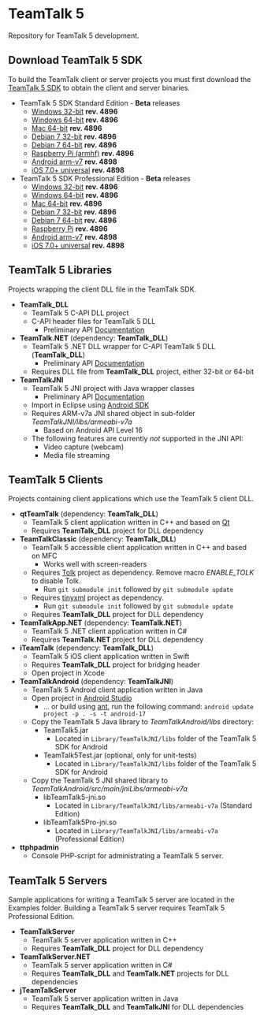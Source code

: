 # TeamTalk 5

Repository for TeamTalk 5 development.

## Download TeamTalk 5 SDK

To build the TeamTalk client or server projects you must first download the
[TeamTalk 5 SDK](http://www.bearware.dk/?page_id=393) to obtain the client and server binaries.

* TeamTalk 5 SDK Standard Edition - **Beta** releases
  * [Windows 32-bit](http://bearware.dk/test/teamtalksdk/v5.2.3.4896/tt5sdk_v5.2.3.4896_win32.7z) **rev. 4896**
  * [Windows 64-bit](http://bearware.dk/test/teamtalksdk/v5.2.3.4896/tt5sdk_v5.2.3.4896_win64.7z) **rev. 4896**
  * [Mac 64-bit](http://bearware.dk/test/teamtalksdk/v5.2.3.4896/tt5sdk_v5.2.3.4896_macos_x86_64.7z) **rev. 4896**
  * [Debian 7 32-bit](http://bearware.dk/test/teamtalksdk/v5.2.3.4896/tt5sdk_v5.2.3.4896_debian7_i386.7z) **rev. 4896**
  * [Debian 7 64-bit](http://bearware.dk/test/teamtalksdk/v5.2.3.4896/tt5sdk_v5.2.3.4896_debian7_x86_64.7z) **rev. 4896**
  * [Raspberry Pi (armhf)](http://bearware.dk/test/teamtalksdk/v5.2.3.4896/tt5sdk_v5.2.3.4896_raspbian_armhf.7z) **rev. 4896**
  * [Android arm-v7](http://bearware.dk/test/teamtalksdk/v5.3.0.4898/tt5sdk_v5.3.0.4898_android_armv7a.7z)  **rev. 4898**
  * [iOS 7.0+ universal](http://bearware.dk/test/teamtalksdk/v5.3.0.4898/tt5sdk_v5.3.0.4898_ios_universal.7z)  **rev. 4898**
* TeamTalk 5 SDK Professional Edition - **Beta** releases
  * [Windows 32-bit](http://bearware.dk/test/teamtalksdk/v5.2.3.4896/tt5prosdk_v5.2.3.4896_win32.7z) **rev. 4896**
  * [Windows 64-bit](http://bearware.dk/test/teamtalksdk/v5.2.3.4896/tt5prosdk_v5.2.3.4896_win64.7z) **rev. 4896**
  * [Mac 64-bit](http://bearware.dk/test/teamtalksdk/v5.2.3.4896/tt5prosdk_v5.2.3.4896_macos_x86_64.7z) **rev. 4896**
  * [Debian 7 32-bit](http://bearware.dk/test/teamtalksdk/v5.2.3.4896/tt5prosdk_v5.2.3.4896_debian7_i386.7z) **rev. 4896**
  * [Debian 7 64-bit](http://bearware.dk/test/teamtalksdk/v5.2.3.4896/tt5prosdk_v5.2.3.4896_debian7_x86_64.7z) **rev. 4896**
  * [Raspberry Pi](http://bearware.dk/test/teamtalksdk/v5.2.3.4896/tt5prosdk_v5.2.3.4896_raspbian_armhf.7z) **rev. 4896**
  * [Android arm-v7](http://bearware.dk/test/teamtalksdk/v5.3.0.4898/tt5prosdk_v5.3.0.4898_android_armv7a.7z)  **rev. 4898**
  * [iOS 7.0+ universal](http://bearware.dk/test/teamtalksdk/v5.3.0.4898/tt5prosdk_v5.3.0.4898_ios_universal.7z)  **rev. 4898**

## TeamTalk 5 Libraries
Projects wrapping the client DLL file in the TeamTalk SDK.
* **TeamTalk_DLL**
  * TeamTalk 5 C-API DLL project 
  * C-API header files for TeamTalk 5 DLL
    * Preliminary API [Documentation](http://bearware.dk/test/teamtalksdk/v5.3.0.4898/docs/C-API/)
* **TeamTalk.NET** (dependency: **TeamTalk_DLL**)
  * TeamTalk 5 .NET DLL wrapper for C-API TeamTalk 5 DLL (**TeamTalk_DLL**)
    * Preliminary API [Documentation](http://bearware.dk/test/teamtalksdk/v5.3.0.4898/docs/NET/)
  * Requires DLL file from **TeamTalk_DLL** project, either 32-bit or 64-bit
* **TeamTalkJNI**
  * TeamTalk 5 JNI project with Java wrapper classes
    * Preliminary API [Documentation](http://bearware.dk/test/teamtalksdk/v5.3.0.4898/docs/Java/)
  * Import in Eclipse using [Android SDK](http://developer.android.com/sdk/index.html)
  * Requires ARM-v7a JNI shared object in sub-folder *TeamTalkJNI/libs/armeabi-v7a*
    * Based on Android API Level 16
  * The following features are currently *not* supported in the JNI API:
    * Video capture (webcam)
    * Media file streaming

## TeamTalk 5 Clients
Projects containing client applications which use the TeamTalk 5 client DLL.
* **qtTeamTalk** (dependency: **TeamTalk_DLL**)
  * TeamTalk 5 client application written in C++ and based on [Qt](http://www.qt.io)
  * Requires **TeamTalk_DLL** project for DLL dependency
* **TeamTalkClassic** (dependency: **TeamTalk_DLL**)
  * TeamTalk 5 accessible client application written in C++ and based on MFC
    * Works well with screen-readers
  * Requires [Tolk](https://github.com/dkager/tolk) project as dependency. Remove macro *ENABLE_TOLK* to disable Tolk.
    * Run ```git submodule init``` followed by ```git submodule update```
  * Requires [tinyxml](https://github.com/bear101/tinyxml) project as dependency.
    * Run ```git submodule init``` followed by ```git submodule update```
  * Requires **TeamTalk_DLL** project for DLL dependency
* **TeamTalkApp.NET** (dependency: **TeamTalk.NET**)
  * TeamTalk 5 .NET client application written in C#
  * Requires **TeamTalk.NET** project for DLL dependency
* **iTeamTalk** (dependency: **TeamTalk_DLL**)
  * TeamTalk 5 iOS client application written in Swift
  * Requires **TeamTalk_DLL** project for bridging header
  * Open project in Xcode
* **TeamTalkAndroid** (dependency: **TeamTalkJNI**)
  * TeamTalk 5 Android client application written in Java
  * Open project in [Android Studio](https://developer.android.com/studio/intro/index.html)
    * ... or build using [ant](http://ant.apache.org), run the following command: ```android update project -p . -s -t android-17```
  * Copy the TeamTalk 5 Java library to *TeamTalkAndroid/libs* directory:
    * TeamTalk5.jar
      * Located in ```Library/TeamTalkJNI/libs``` folder of the TeamTalk 5 SDK for Android
    * TeamTalk5Test.jar (optional, only for unit-tests)
      * Located in ```Library/TeamTalkJNI/libs``` folder of the TeamTalk 5 SDK for Android
  * Copy the TeamTalk 5 JNI shared library to *TeamTalkAndroid/src/main/jniLibs/armeabi-v7a*
    * libTeamTalk5-jni.so
        * Located in ```Library/TeamTalkJNI/libs/armeabi-v7a``` (Standard Edition)
    * libTeamTalk5Pro-jni.so
        * Located in ```Library/TeamTalkJNI/libs/armeabi-v7a``` (Professional Edition)
* **ttphpadmin**
  * Console PHP-script for administrating a TeamTalk 5 server.

## TeamTalk 5 Servers
Sample applications for writing a TeamTalk 5 server are located in the Examples folder. Building a TeamTalk 5 server requires TeamTalk 5 Professional Edition.
* **TeamTalkServer**
  * TeamTalk 5 server application written in C++
  * Requires **TeamTalk_DLL** project for DLL dependency
* **TeamTalkServer.NET**
  * TeamTalk 5 server application written in C#
  * Requires **TeamTalk_DLL** and **TeamTalk.NET** projects for DLL dependencies
* **jTeamTalkServer**
  * TeamTalk 5 server application written in Java
  * Requires **TeamTalk_DLL** and **TeamTalkJNI** for DLL dependencies
